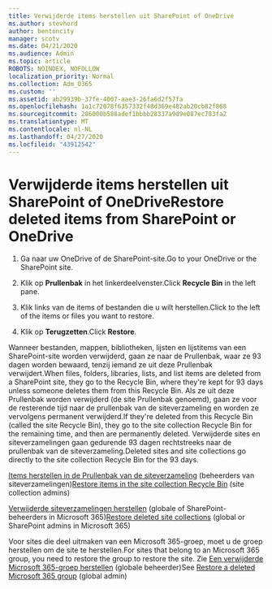 ```yaml
---
title: Verwijderde items herstellen uit SharePoint of OneDrive
ms.author: stevhord
author: bentoncity
manager: scotv
ms.date: 04/21/2020
ms.audience: Admin
ms.topic: article
ROBOTS: NOINDEX, NOFOLLOW
localization_priority: Normal
ms.collection: Adm_O365
ms.custom: ''
ms.assetid: ab29939b-37fe-4007-aae3-26fa6d2f57fa
ms.openlocfilehash: 1a1c72078f6357332f48d369e482ab20cb82f868
ms.sourcegitcommit: 286000b588adef1bbbb28337a9d9e087ec783fa2
ms.translationtype: MT
ms.contentlocale: nl-NL
ms.lasthandoff: 04/27/2020
ms.locfileid: "43912542"
---
```

# <a name="restore-deleted-items-from-sharepoint-or-onedrive"></a><span data-ttu-id="e9cb6-102">Verwijderde items herstellen uit SharePoint of OneDrive</span><span class="sxs-lookup"><span data-stu-id="e9cb6-102">Restore deleted items from SharePoint or OneDrive</span></span>

1. <span data-ttu-id="e9cb6-103">Ga naar uw OneDrive of de SharePoint-site.</span><span class="sxs-lookup"><span data-stu-id="e9cb6-103">Go to your OneDrive or the SharePoint site.</span></span>
    
2. <span data-ttu-id="e9cb6-104">Klik op **Prullenbak** in het linkerdeelvenster.</span><span class="sxs-lookup"><span data-stu-id="e9cb6-104">Click **Recycle Bin** in the left pane.</span></span> 
    
3. <span data-ttu-id="e9cb6-105">Klik links van de items of bestanden die u wilt herstellen.</span><span class="sxs-lookup"><span data-stu-id="e9cb6-105">Click to the left of the items or files you want to restore.</span></span>
    
4. <span data-ttu-id="e9cb6-106">Klik op **Terugzetten**.</span><span class="sxs-lookup"><span data-stu-id="e9cb6-106">Click **Restore**.</span></span> 
    
<span data-ttu-id="e9cb6-107">Wanneer bestanden, mappen, bibliotheken, lijsten en lijstitems van een SharePoint-site worden verwijderd, gaan ze naar de Prullenbak, waar ze 93 dagen worden bewaard, tenzij iemand ze uit deze Prullenbak verwijdert.</span><span class="sxs-lookup"><span data-stu-id="e9cb6-107">When files, folders, libraries, lists, and list items are deleted from a SharePoint site, they go to the Recycle Bin, where they're kept for 93 days unless someone deletes them from this Recycle Bin.</span></span> <span data-ttu-id="e9cb6-108">Als ze uit deze Prullenbak worden verwijderd (de site Prullenbak genoemd), gaan ze voor de resterende tijd naar de prullenbak van de siteverzameling en worden ze vervolgens permanent verwijderd.</span><span class="sxs-lookup"><span data-stu-id="e9cb6-108">If they're deleted from this Recycle Bin (called the site Recycle Bin), they go to the site collection Recycle Bin for the remaining time, and then are permanently deleted.</span></span> <span data-ttu-id="e9cb6-109">Verwijderde sites en siteverzamelingen gaan gedurende 93 dagen rechtstreeks naar de prullenbak van de siteverzameling.</span><span class="sxs-lookup"><span data-stu-id="e9cb6-109">Deleted sites and site collections go directly to the site collection Recycle Bin for the 93 days.</span></span>
  
<span data-ttu-id="e9cb6-110">[Items herstellen in de Prullenbak van de siteverzameling](https://go.microsoft.com/fwlink/?linkid=867800) (beheerders van siteverzamelingen)</span><span class="sxs-lookup"><span data-stu-id="e9cb6-110">[Restore items in the site collection Recycle Bin](https://go.microsoft.com/fwlink/?linkid=867800) (site collection admins)</span></span> 
  
<span data-ttu-id="e9cb6-111">[Verwijderde siteverzamelingen herstellen](https://go.microsoft.com/fwlink/?linkid=867660) (globale of SharePoint-beheerders in Microsoft 365)</span><span class="sxs-lookup"><span data-stu-id="e9cb6-111">[Restore deleted site collections](https://go.microsoft.com/fwlink/?linkid=867660) (global or SharePoint admins in Microsoft 365)</span></span> 
  
<span data-ttu-id="e9cb6-112">Voor sites die deel uitmaken van een Microsoft 365-groep, moet u de groep herstellen om de site te herstellen.</span><span class="sxs-lookup"><span data-stu-id="e9cb6-112">For sites that belong to an Microsoft 365 group, you need to restore the group to restore the site.</span></span> <span data-ttu-id="e9cb6-113">Zie [Een verwijderde Microsoft 365-groep herstellen](https://go.microsoft.com/fwlink/?linkid=867802) (globale beheerder)</span><span class="sxs-lookup"><span data-stu-id="e9cb6-113">See [Restore a deleted Microsoft 365 group](https://go.microsoft.com/fwlink/?linkid=867802) (global admin)</span></span> 
  

